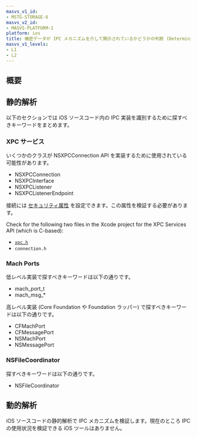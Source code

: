 ```yaml
---
masvs_v1_id:
- MSTG-STORAGE-6
masvs_v2_id:
- MASVS-PLATFORM-1
platform: ios
title: 機密データが IPC メカニズムを介して開示されているかどうかの判断 (Determining Whether Sensitive Data Is Exposed via IPC Mechanisms)
masvs_v1_levels:
- L1
- L2
---
```


## 概要

## 静的解析

以下のセクションでは iOS ソースコード内の IPC 実装を識別するために探すべきキーワードをまとめます。

### XPC サービス

いくつかのクラスが NSXPCConnection API を実装するために使用されている可能性があります。

- NSXPCConnection
- NSXPCInterface
- NSXPCListener
- NSXPCListenerEndpoint

接続には [セキュリティ属性](https://www.objc.io/issues/14-mac/xpc/#security-attributes-of-the-connection "Security Attributes of NSXPCConnection") を設定できます。この属性を検証する必要があります。

Check for the following two files in the Xcode project for the XPC Services API (which is C-based):

- [`xpc.h`](https://developer.apple.com/documentation/xpc/xpc_services_xpc.h "xpc.h")
- `connection.h`

### Mach Ports

低レベル実装で探すべきキーワードは以下の通りです。

- mach\_port\_t
- mach\_msg\_*

高レベル実装 (Core Foundation や Foundation ラッパー) で探すべきキーワードは以下の通りです。

- CFMachPort
- CFMessagePort
- NSMachPort
- NSMessagePort

### NSFileCoordinator

探すべきキーワードは以下の通りです。

- NSFileCoordinator

## 動的解析

iOS ソースコードの静的解析で IPC メカニズムを検証します。現在のところ IPC の使用状況を検証できる iOS ツールはありません。
